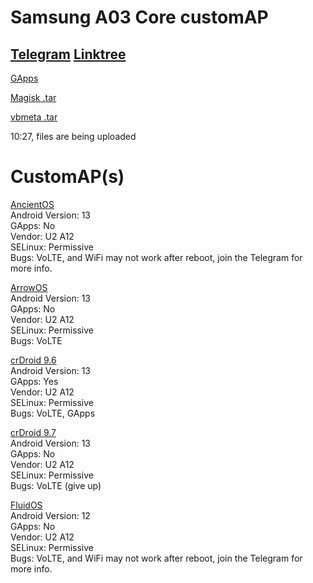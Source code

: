 <h1 id="samsung-a03-core-customap">Samsung A03 Core customAP</h1>
<h2 id="-telegram-https://t.me/A03COREDevelopement/1-linktree-https-linktr-ee-xandrcopyrighted-"><a href="https://t.me/A03COREDevelopement/1">Telegram</a> <a href="https://linktr.ee/XandrCopyrighted">Linktree</a></h2>
<p><a href="https://github.com/wacko1805/MagiskGapps">GApps</a></p>
<p><a href="https://github.com/XanderFromFortnite/A03-Core-customAP/releases/tag/Magisk">Magisk .tar</a></p>
<p><a href="https://github.com/XanderFromFortnite/A03-CoreGSI/releases/tag/vbmeta">vbmeta .tar</a></p>
<p>10:27, files are being uploaded</a></p>
<h1 id="customap-s-">CustomAP(s)</h1>
<p><a href="https://github.com/XanderFromFortnite/A03-Core-customAP/releases/tag/AncientOS-7.0  ">AncientOS</a><br>
Android Version: 13<br> GApps: No<br> Vendor: U2 A12<br> SELinux: Permissive<br>
Bugs: VoLTE, and WiFi may not work after reboot, join the Telegram for more info.</p>

<p><a href="https://github.com/XanderFromFortnite/A03-Core-customAP/releases/tag/ArrowOS-13.1">ArrowOS</a><br>
Android Version: 13<br> GApps: No<br> Vendor: U2 A12<br> SELinux: Permissive<br>
Bugs: VoLTE</p>

<p><a href="https://github.com/XanderFromFortnite/A03-Core-customAP/releases/tag/crDroid-9.6">crDroid 9.6</a><br>
Android Version: 13<br> GApps: Yes<br> Vendor: U2 A12<br> SELinux: Permissive<br>
Bugs: VoLTE, GApps</p>

<p><a href="https://github.com/XanderFromFortnite/A03-CoreGSI/releases/tag/crDroid-9.7">crDroid 9.7</a><br>
Android Version: 13<br> GApps: No<br> Vendor: U2 A12<br> SELinux: Permissive<br>
Bugs: VoLTE (give up)</p>

<p><a href="https://github.com/XanderFromFortnite/A03-Core-customAP/releases/tag/FluidOS-2.7">FluidOS</a><br>
Android Version: 12<br> GApps: No<br> Vendor: U2 A12<br> SELinux: Permissive<br>
Bugs: VoLTE, and WiFi may not work after reboot, join the Telegram for more info.</p>
